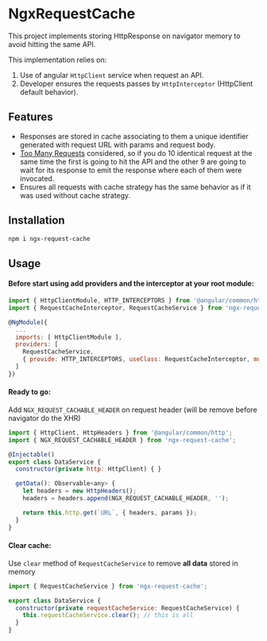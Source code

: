 # NgxRequestCache

This project implements storing HttpResponse on navigator memory to avoid hitting the same API.

This implementation relies on:
1. Use of angular `HttpClient` service when request an API.
1. Developer ensures the requests passes by `HttpInterceptor` (HttpClient default behavior).

## Features

* Responses are stored in cache associating to them a unique identifier generated with request URL with params and request body.
* <ins>Too Many Requests</ins> considered, so if you do 10 identical request at the same time the first is going to hit the API and the other 9 are going to wait for its response to emit the response where each of them were invocated.
* Ensures all requests with cache strategy has the same behavior as if it was used without cache strategy.

## Installation

```bash
npm i ngx-request-cache
```
## Usage

#### Before start using add providers and the interceptor at your root module:

```javascript
import { HttpClientModule, HTTP_INTERCEPTORS } from '@angular/common/http';
import { RequestCacheInterceptor, RequestCacheService } from 'ngx-request-cache';

@NgModule({
  ...
  imports: [ HttpClientModule ],
  providers: [
    RequestCacheService,
    { provide: HTTP_INTERCEPTORS, useClass: RequestCacheInterceptor, multi: true },
  ]
})
```

#### Ready to go:

Add `NGX_REQUEST_CACHABLE_HEADER` on request header (will be remove before navigator do the XHR)

```javascript
import { HttpClient, HttpHeaders } from '@angular/common/http';
import { NGX_REQUEST_CACHABLE_HEADER } from 'ngx-request-cache';

@Injectable()
export class DataService {
  constructor(private http: HttpClient) { }

  getData(): Observable<any> {
    let headers = new HttpHeaders();
    headers = headers.append(NGX_REQUEST_CACHABLE_HEADER, '');

    return this.http.get(`URL`, { headers, params });
  }
}
```

#### Clear cache:

Use `clear` method of `RequestCacheService` to remove **all data** stored in memory

```javascript
import { RequestCacheService } from 'ngx-request-cache';

export class DataService {
  constructor(private requestCacheService: RequestCacheService) {
    this.requestCacheService.clear(); // this is all
  }
}
```
